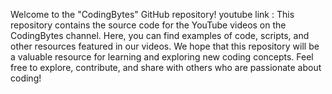 
Welcome to the "CodingBytes" GitHub repository!
youtube link : 
This repository contains the source code for the YouTube videos on the CodingBytes channel.
Here, you can find examples of code, scripts, and other resources featured in our videos. 
We hope that this repository will be a valuable resource for learning and exploring new coding concepts. 
Feel free to explore, contribute, and share with others who are passionate about coding!
